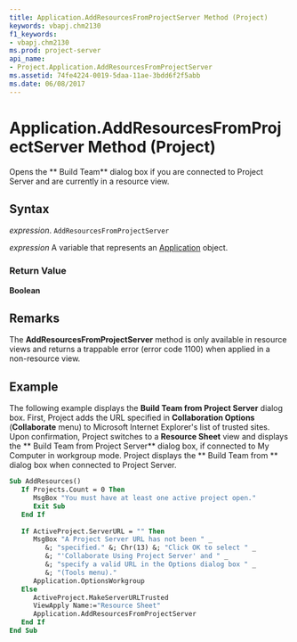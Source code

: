 ```yaml
---
title: Application.AddResourcesFromProjectServer Method (Project)
keywords: vbapj.chm2130
f1_keywords:
- vbapj.chm2130
ms.prod: project-server
api_name:
- Project.Application.AddResourcesFromProjectServer
ms.assetid: 74fe4224-0019-5daa-11ae-3bdd6f2f5abb
ms.date: 06/08/2017
---
```



# Application.AddResourcesFromProjectServer Method (Project)

Opens the ** Build Team** dialog box if you are connected to Project Server and are currently in a resource view.


## Syntax

 _expression_. `AddResourcesFromProjectServer`

 _expression_ A variable that represents an [Application](./Project.Application.md) object.


### Return Value

 **Boolean**


## Remarks

The  **AddResourcesFromProjectServer** method is only available in resource views and returns a trappable error (error code 1100) when applied in a non-resource view.


## Example

The following example displays the  **Build Team from Project Server** dialog box. First, Project adds the URL specified in **Collaboration Options** (**Collaborate** menu) to Microsoft Internet Explorer's list of trusted sites. Upon confirmation, Project switches to a **Resource Sheet** view and displays the ** Build Team from Project Server** dialog box, if connected to My Computer in workgroup mode. Project displays the ** Build Team from <Project Name>** dialog box when connected to Project Server.


```vb
Sub AddResources() 
   If Projects.Count = 0 Then 
      MsgBox "You must have at least one active project open." 
      Exit Sub 
   End If 
 
   If ActiveProject.ServerURL = "" Then 
      MsgBox "A Project Server URL has not been " _ 
         &; "specified." &; Chr(13) &; "Click OK to select " _ 
         &; "'Collaborate Using Project Server' and " _ 
         &; "specify a valid URL in the Options dialog box " _ 
         &; "(Tools menu)." 
      Application.OptionsWorkgroup 
   Else 
      ActiveProject.MakeServerURLTrusted 
      ViewApply Name:="Resource Sheet" 
      Application.AddResourcesFromProjectServer 
   End If 
End Sub
```


